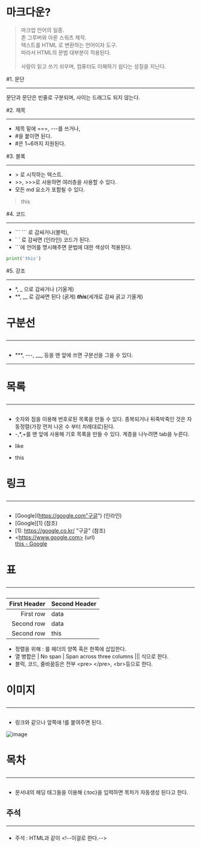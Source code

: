 # 마크다운?
>마크업 언어의 일종.<br>
> 존 그루버와 아론 스워츠 제작.<br>
> 텍스트를 HTML 로 변환하는 언어이자 도구.<br>
> 따라서 HTML의 문법 대부분이 적용된다.<br><br>
> 사람이 읽고 쓰기 쉬우며, 컴퓨터도 이해하기 쉽다는 성질을 지닌다.


#1. 문단 <hr>
문단과 문단은 빈줄로 구분되며, 사이는 드래그도 되지 않는다.

#2. 제목<hr>
* 제목 밑에 ===, ---를 쓰거나,
* \#을 붙이면 된다. 
* \#은 1~6까지 지원된다.<br>


#3. 블록<hr>
* \> 로 시작하는 텍스트.
* \>>, \>>>로 사용하면 여러층을 사용할 수 있다.
* 모든 md 요소가 포함될 수 있다.
>this

#4. 코드<hr>
* \``` \```  로 감싸거나(블럭),
* \` ` 로 감싸면 (인라인) 코드가 된다.<br>
* \```에 언어를 명시해주면 문법에 대한 색상이 적용된다.
``` python
print('this')
```

#5. 강조 <hr>
* \*, \_ 으로 감싸거나 (기울게)
* \**, \__ 로 감싸면 된다 (굵게)
***this***(세개로 감싸 굵고 기울게)

# 구분선<hr>
* ***, ---, ___ 등을 맨 앞에 쓰면 구분선을 그을 수 있다.
***

# 목록<hr>
* 숫자와 점을 이용해 번호로된 목록을 만들 수 있다. 종복되거나 뒤죽박죽인 것은 자동정렬(가장 먼저 나온 수 부터 차례대로)된다.
* -,*,+를 맨 앞에 사용해 기호 목록을 만들 수 있다. 계층을 나누려면 tab을 누른다.
- like
+ this

# 링크<hr>
* \[Google](https://google.com"구글") (인라인)
* \[Google][1] (참조)
* \[1]: https://google.co.kr/ "구글" (참조)
* \<https://www.google.com> (url) <br>
[this - Google](https://google.com"구글")
  
# 표 <hr>
| First Header | Second Header | 
| -----------: | :------------ |
| First row    | data          |
| Second row   | data          |
| Second row   | this          |

* 정렬을 위해 : 를 헤더의 양쪽 혹은 한쪽에 삽입한다.
* 열 병합은 | No span  | Span across three columns    ||| 식으로 한다.
* 블럭, 코드, 줄바꿈등은 전부 \<pre> \</pre>, \<br>등으로 한다.

# 이미지<hr>
* 링크와 같으나 앞쪽애 !를 붙여주면 된다. 
  
![image](https://source.unsplash.com/random) 

# 목차 <hr>
* 문서내의 헤딩 태그들을 이용해 {:toc}을 입력하면 목차가 자동생성 된다고 한다.

## 주석 <hr>
* 주석 : HTML과 같이 \<!--이걸로 한다.--> 

<!-- this -->
